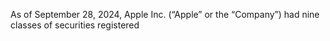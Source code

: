 As of September 28, 2024, Apple Inc. (“Apple” or the “Company”) had nine classes of securities registered